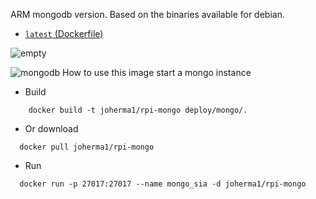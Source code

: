 ARM mongodb version.
Based on the binaries available for debian.
* [`latest` (Dockerfile)](https://github.com/joherma1/siarest/blob/master/deploy/mongo/Dockerfile)

![empty](http://cdn.shopify.com/s/files/1/0279/1227/t/5/assets/highsnobiety-logo-badge-white.svg?75070636155751373 "empty")


![mongodb](https://raw.githubusercontent.com/docker-library/docs/master/mongo/logo.png "mongodb")
How to use this image start a mongo instance
  * Build
```
    docker build -t joherma1/rpi-mongo deploy/mongo/.
```
  * Or download
  ```
    docker pull joherma1/rpi-mongo
  ```
  * Run
  ```
    docker run -p 27017:27017 --name mongo_sia -d joherma1/rpi-mongo
  ```

